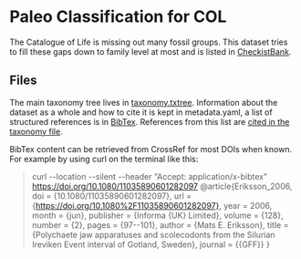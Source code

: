 # Paleo Classification for COL
The Catalogue of Life is missing out many fossil groups.
This dataset tries to fill these gaps down to family level at most 
and is listed in [CheckistBank](https://www.checklistbank.org/dataset/293559/).

## Files
The main taxonomy tree lives in [taxonomy.txtree](taxonomy.txtree). 
Information about the dataset as a whole and how to cite it is kept in metadata.yaml,
a list of structured references is in [BibTex](reference.bib). 
References from this list are [cited in the taxonomy file](https://github.com/CatalogueOfLife/coldp/blob/master/docs/publishing-guide-txtree.md).

BibTex content can be retrieved from CrossRef for most DOIs when known.
For example by using curl on the terminal like this:
> curl --location --silent --header "Accept: application/x-bibtex" https://doi.org/10.1080/11035890601282097 
> @article{Eriksson_2006,
    doi = {10.1080/11035890601282097},
    url = {https://doi.org/10.1080%2F11035890601282097},
    year = 2006,
    month = {jun},
    publisher = {Informa {UK} Limited},
    volume = {128},
    number = {2},
    pages = {97--101},
    author = {Mats E. Eriksson},
    title = {Polychaete jaw apparatuses and scolecodonts from the Silurian Ireviken Event interval of Gotland, Sweden},
    journal = {{GFF}}
}
